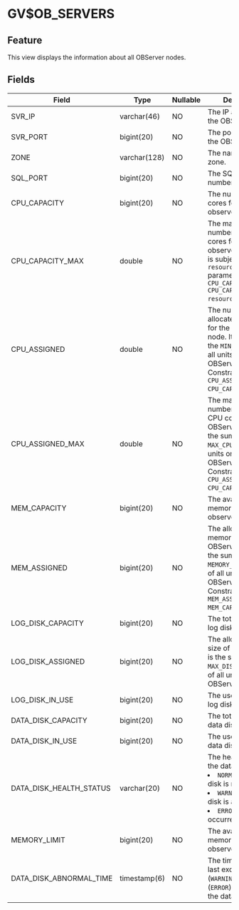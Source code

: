 GV$OB_SERVERS
==================================

Feature
-------------------

This view displays the information about all OBServer nodes.

Fields
---------------------

| Field | Type | Nullable | Description |
|-------------------------|--------------|------------|----------------------------------------------------------------------------------------------------------------------------------------------------------------------------------------------------|
| SVR_IP | varchar(46) | NO | The IP address of the OBServer. |
| SVR_PORT | bigint(20) | NO | The port number of the OBServer. |
| ZONE | varchar(128) | NO | The name of the zone. |
| SQL_PORT | bigint(20) | NO | The SQL port number. |
| CPU_CAPACITY | bigint(20) | NO | The number of CPU cores for the observer process. |
| CPU_CAPACITY_MAX | double | NO | The maximum number of CPU cores for the observer process. It is subject to the `resource_hard_limit` parameter. Formula: `CPU_CAPACITY_MAX = CPU_CAPACITY * resource_hard_limit`. |
| CPU_ASSIGNED | double | NO | The number of allocated CPU cores for the OBServer node. It is the sum of the `MIN_CPU` values of all units on the OBServer node. Constraint: `CPU_ASSIGNED <= CPU_CAPACITY`. |
| CPU_ASSIGNED_MAX | double | NO | The maximum number of allocated CPU cores for the OBServer node. It is the sum of the `MAX_CPU` values of all units on the OBServer node. Constraint: `CPU_ASSIGNED_MAX <= CPU_CAPACITY_MAX`. |
| MEM_CAPACITY | bigint(20) | NO | The available memory size for the observer process. |
| MEM_ASSIGNED | bigint(20) | NO | The allocated memory size for the OBServer node. It is the sum of the `MEMORY_SIZE` values of all units on the OBServer node. Constraint: `MEM_ASSIGNED <= MEM_CAPACITY`. |
| LOG_DISK_CAPACITY | bigint(20) | NO | The total size of the log disk. |
| LOG_DISK_ASSIGNED | bigint(20) | NO | The allocated space size of the log disk. It is the sum of the `MAX_DISK_SIZE` values of all units on the OBServer node. |
| LOG_DISK_IN_USE | bigint(20) | NO | The used size of the log disk. |
| DATA_DISK_CAPACITY | bigint(20) | NO | The total size of the data disk. |
| DATA_DISK_IN_USE | bigint(20) | NO | The used size of the data disk. |
| DATA_DISK_HEALTH_STATUS | varchar(20) | NO | The health status of the data disk. <li> `NORMAL`: The data disk is normal.   <li> `WARNING`: The data disk is abnormal.   <li> `ERROR`: An error occurred. |
| MEMORY_LIMIT | bigint(20) | NO | The available memory size for the observer process. |
| DATA_DISK_ABNORMAL_TIME | timestamp(6) | NO | The time when the last exception (`WARNING`) or error (`ERROR`) occurred on the data disk. |
